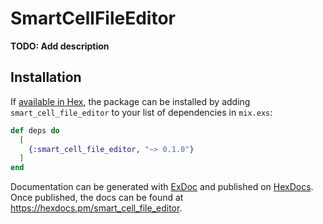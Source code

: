 # SmartCellFileEditor

**TODO: Add description**

## Installation

If [available in Hex](https://hex.pm/docs/publish), the package can be installed
by adding `smart_cell_file_editor` to your list of dependencies in `mix.exs`:

```elixir
def deps do
  [
    {:smart_cell_file_editor, "~> 0.1.0"}
  ]
end
```

Documentation can be generated with [ExDoc](https://github.com/elixir-lang/ex_doc)
and published on [HexDocs](https://hexdocs.pm). Once published, the docs can
be found at <https://hexdocs.pm/smart_cell_file_editor>.

